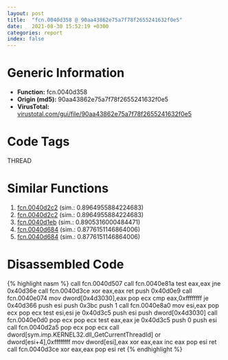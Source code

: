 ```yaml
---
layout: post
title:  "fcn.0040d358 @ 90aa43862e75a7f78f2655241632f0e5"
date:   2021-08-30 15:52:19 +0300
categories: report
index: false
---
```


# Generic Information
- **Function:** fcn.0040d358
- **Origin (md5):** 90aa43862e75a7f78f2655241632f0e5
- **VirusTotal:** [virustotal.com/gui/file/90aa43862e75a7f78f2655241632f0e5][virustotal_ref]

# Code Tags
<span class="tag" id="THREAD">THREAD</span>


# Similar Functions

1. [fcn.0040d2c2][similar_1_ref] (sim.: 0.8964955884224683)
2. [fcn.0040d2c2][similar_2_ref] (sim.: 0.8964955884224683)
3. [fcn.0040d1eb][similar_3_ref] (sim.: 0.8905316000484471)
4. [fcn.0040d684][similar_4_ref] (sim.: 0.8776151146864006)
5. [fcn.0040d684][similar_5_ref] (sim.: 0.8776151146864006)


# Disassembled Code

{% highlight nasm %}
call fcn.0040d507
call fcn.0040e81a
test eax,eax
jne 0x40d36e
call fcn.0040d3ce
xor eax,eax
ret 
push 0x40d0e9
call fcn.0040e074
mov dword[0x4d3030],eax
pop ecx
cmp eax,0xffffffff
je 0x40d366
push esi
push 0x3bc
push 1
call fcn.0040e8a0
mov esi,eax
pop ecx
pop ecx
test esi,esi
je 0x40d3c5
push esi
push dword[0x4d3030]
call fcn.0040e0d0
pop ecx
pop ecx
test eax,eax
je 0x40d3c5
push 0
push esi
call fcn.0040d2a5
pop ecx
pop ecx
call dword[sym.imp.KERNEL32.dll_GetCurrentThreadId]
or dword[esi+4],0xffffffff
mov dword[esi],eax
xor eax,eax
inc eax
pop esi
ret 
call fcn.0040d3ce
xor eax,eax
pop esi
ret 
{% endhighlight %}


[similar_1_ref]: /report/fcn.0040d2c2@6e195fbdf6b398dc597c28abc7c7a2ae
[similar_2_ref]: /report/fcn.0040d2c2@2ca98b1a48611ae895fe2088fc2aa0ae
[similar_3_ref]: /report/fcn.0040d1eb@e69fcfbd512770c44a9d6b90a42edeb0
[similar_4_ref]: /report/fcn.0040d684@883dfc165005908f8666e487fe529d8c
[similar_5_ref]: /report/fcn.0040d684@6d109801b4451ecec54d9433c2446f52
[virustotal_ref]: https://www.virustotal.com/gui/file/90aa43862e75a7f78f2655241632f0e5